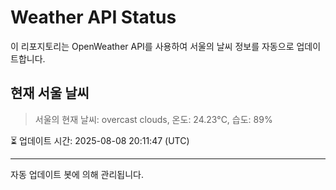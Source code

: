 
# Weather API Status

이 리포지토리는 OpenWeather API를 사용하여 서울의 날씨 정보를 자동으로 업데이트합니다.

## 현재 서울 날씨
> 서울의 현재 날씨: overcast clouds, 온도: 24.23°C, 습도: 89%

⏳ 업데이트 시간: 2025-08-08 20:11:47 (UTC)

---
자동 업데이트 봇에 의해 관리됩니다.
